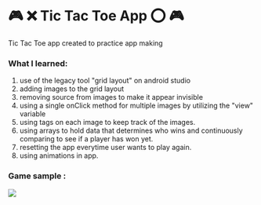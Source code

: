 # :video_game: :x: Tic Tac Toe App :o: :video_game:  
Tic Tac Toe app created to practice app making

### What I learned:
1.  use of  the legacy tool "grid layout" on android studio
2.  adding images to the grid layout
3.  removing source from images to make it appear invisible
4.  using a single onClick method for multiple images by utilizing the "view"  variable
5.  using tags on each image to keep track of the images.
6.  using arrays to hold data that determines who wins and continuously comparing to see if a player has won yet. 
7.  resetting the app everytime user wants to play again.
8.  using animations in app.

### Game sample :
![](https://media.giphy.com/media/l1m9iB6odMGXxQSm33/giphy.gif)
